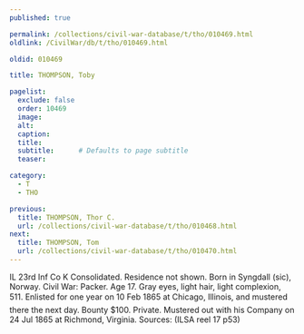 ```yaml
---
published: true

permalink: /collections/civil-war-database/t/tho/010469.html
oldlink: /CivilWar/db/t/tho/010469.html

oldid: 010469

title: THOMPSON, Toby

pagelist:
  exclude: false
  order: 10469
  image: 
  alt:
  caption:
  title:
  subtitle:      # Defaults to page subtitle
  teaser:

category: 
  - T 
  - THO

previous:
  title: THOMPSON, Thor C.
  url: /collections/civil-war-database/t/tho/010468.html  
next:
  title: THOMPSON, Tom
  url: /collections/civil-war-database/t/tho/010470.html   
---
```

IL 23rd Inf Co K Consolidated. Residence not shown. Born in Syngdall (sic), Norway. Civil War: Packer. Age 17. Gray eyes, light hair, light complexion, 5&#146;11&#148;. Enlisted for one year on 10 Feb 1865 at Chicago, Illinois, and mustered there the next day. Bounty $100. Private. Mustered out with his Company on 24 Jul 1865 at Richmond, Virginia. Sources: (ILSA reel 17 p53)